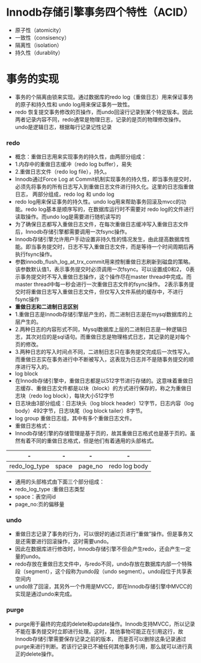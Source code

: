 # Innodb存储引擎事务四个特性（ACID）
* 原子性（atomicity）
* 一致性（consisency）
* 隔离性（isolation）
* 持久性（durablity）

# 事务的实现
* 事务的个隔离由锁来实现。通过数据库的redo log（重做日志）用来保证事务的原子和持久性和 undo log用来保证事务一致性。
* redo 恢复提交事务修改的页操作，而undo回滚行记录到某个特定版本。因此两者记录内容不同，redo通常是物理日志，记录的是页的物理修改操作。undo是逻辑日志，根据每行记录记性记录
### redo
* 概念：重做日志用来实现事务的持久性，由两部分组成：
* 1.内存中的重做日志缓冲（redo log buffer），易失
* 2.重做日志文件（redo log file），持久。
* Innodb通过Force Log at Commit机制实现事务的持久性，即当事务提交时，必须先将事务的所有日志写入到重做日志文件进行持久化。这里的日志指重做日志，
两部分组成，redo log 和 undo log
* redo log用来保证事务的持久性。undo log用来帮助事务回滚及mvcc的功能。redo log基本是顺序写的，在数据库运行时不需要对	redo log的文件进行读取操作。而undo log是需要进行随机读写的
* 为了确保日志都写入重做日志文件，在每次重做日志缓冲写入重做日志文件后，Innodb存储引擎都需要调用一次fsync操作。
* Innodb存储引擎允许用户手动设置非持久性的情况发生，由此提高数据库性能。即当事务提交时，日志不写入重做日志文件，而是等待一个时间周期后再执行fsync操作。
* 参数innodb_flush_log_at_trx_commit用来控制重做日志刷新到磁盘的策略。该参数默认值1，表示事务提交时必须调用一次fsync。可以设置成0和2，
0表示事务提交时不写入重做日志操作，这个操作尽在master thread中完成。而master thread中每一秒会进行一次重做日志文件的fsync操作。
2表示事务提交时将重做日志写入重做日志文件，但仅写入文件系统的缓存中，不进行fsync操作
* **重做日志和二进制日志区别**
* 1.重做日志是Innodb存储引擎层产生的，而二进制日志是在mysql数据库的上层产生的。
* 2.两种日志的内容形式不同，Mysql数据库上层的二进制日志是一种逻辑日志，其次对应的是sql语句。而重做日志是物理格式日志，其记录的是对每个页的修改。
* 3.两种日志的写入时间点不同，二进制日志只在事务提交完成后一次性写入。而重做日志实在事务进行中不断被写入，这表现为日志并不是随事务提交的顺序进行写入的。
* log block
* 在Innodb存储引擎中，重做日志都是以512字节进行存储的。这意味着重做日志缓存、重做日志文件都是以块（block）的方式进行保存的，称之为重做日志块（redo log block），每块大小512字节
* 日志块由3部分组成：日志块头（log block header）12字节，日志内容（log body）492字节，日志块尾（log block tailer）8字节。
* log group 重做日志组，其中有多个重做日志文件。
* 重做日志格式：
* Innodb存储引擎的存储管理是基于页的，故其重做日志格式也是基于页的。虽然有着不同的重做日志格式，但是他们有着通用的头部格式。

|-|-|-|-|
|-|-|-|-|
|redo_log_type|space|page_no|redo log body|

* 通用的头部格式由下面三个部分组成：
* redo_log_type :重做日志类型
* space：表空间id
* page_no:页的偏移量

### undo
* 重做日志记录了事务的行为，可以很好的通过页进行“重做”操作。但是事务又是还需要进行回滚操作，这时需要undo。
* 因此在数据库进行修改时，Innodb存储引擎不但会产生redo，还会产生一定量的undo。
* redo存放在重做日志文件中，与redo不同，undo存放在数据库内部一个特殊段（segment），这个段称为undo段（undo segment）。undo段位于共享表空间内
* undo除了回滚，其另外一个作用是MVCC，即在Innodb存储引擎中MVCC的实现是通过undo来完成。

### purge
* purge用于最终的完成的delete和update操作。Innodb支持MVCC，所以记录不能在事务提交时立即进行处理。这时，其他事物可能正在引用这行，故Innodb存储引擎需要保存记录之前的版本，
而是否可以删除这条记录通过purge来进行判断。若该行记录已不被任何其他事务引用，那么就可以进行真正的delete操作。	
